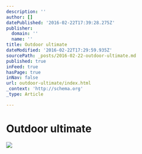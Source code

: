 ```yaml
---
description: ''
author: []
datePublished: '2016-02-22T17:39:28.275Z'
publisher:
  domain: ''
  name: ''
title: Outdoor ultimate
dateModified: '2016-02-22T17:29:59.935Z'
sourcePath: _posts/2016-02-22-outdoor-ultimate.md
published: true
inFeed: true
hasPage: true
inNav: false
url: outdoor-ultimate/index.html
_context: 'http://schema.org'
_type: Article

---
```

# Outdoor ultimate
![](https://the-grid-user-content.s3-us-west-2.amazonaws.com/4ab720ad-f209-4769-a881-fb500495a5cd.png)